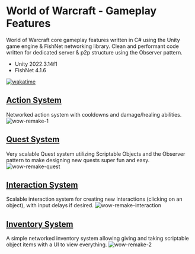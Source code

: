 # World of Warcraft - Gameplay Features

World of Warcraft core gameplay features written in C# using the Unity game engine &amp; FishNet networking library. Clean and performant code written for dedicated server & p2p structure using the Observer pattern.

* Unity 2022.3.14f1
* FishNet 4.1.6

[![wakatime](https://wakatime.com/badge/user/2d870dab-4a32-4b61-92e1-e72e79bac1da/project/018ec053-f31e-4ff1-a023-963f1ce36bb2.svg)](https://wakatime.com/badge/user/2d870dab-4a32-4b61-92e1-e72e79bac1da/project/018ec053-f31e-4ff1-a023-963f1ce36bb2)

## [Action System](Assets/MMO/0-Features/ActionSystem/0-Scripts)
Networked action system with cooldowns and damage/healing abilities.
![wow-remake-1](https://github.com/CodeSteel/WoW-GameplayFeatures/assets/48765827/f0349ae3-42df-4fb5-9f6d-b68fac53c867)

## [Quest System](Assets/MMO/0-Features/QuestSystem/0-Scripts)
Very scalable Quest system utilizing Scriptable Objects and the Observer pattern to make designing new quests super fun and easy.
![wow-remake-quest](https://github.com/CodeSteel/WoW-GameplayFeatures/assets/48765827/a8ac9942-15eb-4a3c-9761-248d627fb530)

## [Interaction System](Assets/MMO/0-Features/InteractionSystem/0-Scripts)
Scalable interaction system for creating new interactions (clicking on an object), with input delays if desired. 
![wow-remake-interaction](https://github.com/CodeSteel/WoW-GameplayFeatures/assets/48765827/bd08ec0c-fc33-4d63-98d7-c291ed761987)

## [Inventory System](Assets/MMO/0-Features/InventorySystem/0-Scripts)
A simple networked inventory system allowing giving and taking scriptable object items with a UI to view everything.
![wow-remake-2](https://github.com/CodeSteel/WoW-GameplayFeatures/assets/48765827/03ade682-813f-4367-b735-c30f445b20d2)
